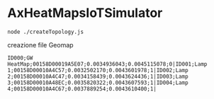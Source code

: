 # AxHeatMapsIoTSimulator

`node ./createTopology.js`

creazione file Geomap

`ID000;GW HeatMap;00158D00019A5E07;0.0034936043;0.0045115078;0|ID001;Lamp 1;00158D00010A4C57;0.0032502170;0.0043601978;1|ID002;Lamp 2;00158D00010A4C47;0.0034158439;0.0043624436;1|ID003;Lamp 3;00158D00010A48EC;0.0035820322;0.0043607593;1|ID004;Lamp 4;00158D00010A4C67;0.0037889254;0.0043610400;1|`
